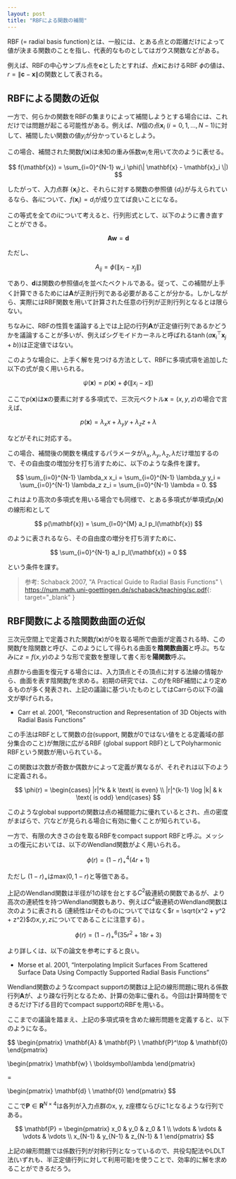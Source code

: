 ```yaml
---
layout: post
title: "RBFによる関数の補間"
---
```


RBF (= radial basis function)とは、一般には、とある点との距離だけによって値が決まる関数のことを指し、代表的なものとしてはガウス関数などがある。

例えば、RBFの中心サンプル点を$\mathbf{c}$としたとすれば、点$\mathbf{x}$におけるRBF $\phi$の値は、$r = \| \mathbf{c} - \mathbf{x} \|$の関数として表される。

## RBFによる関数の近似

一方で、何らかの関数をRBFの集まりによって補間しようとする場合には、これだけでは問題が起こる可能性がある。例えば、$N$個の点$\mathbf{x}_i$ ($i = 0, 1, \ldots, N-1$)に対して、補間したい関数の値$y_i$が分かっているとしよう。

この場合、補間された関数$f(\mathbf{x})$は未知の重み係数$w_i$を用いて次のように表せる。

$$
f(\mathbf{x}) = \sum_{i=0}^{N-1} w_i \phi(\| \mathbf{x} - \mathbf{x}_i \|)
$$

したがって、入力点群 $\{ \mathbf{x}_i \}$と、それらに対する関数の参照値 $\{ d_i \}$が与えられているなら、各$i$について、$f(\mathbf{x}_i) = d_i$が成り立てば良いことになる。

この等式を全ての$i$について考えると、行列形式として、以下のように書き直すことができる。

$$
\mathbf{A} \mathbf{w} = \mathbf{d}
$$

ただし、

$$
A_{ij} = \phi(\| x_i - x_j\|)
$$

であり、$\mathbf{d}$は関数の参照値$d_i$を並べたベクトルである。従って、この補間が上手く計算できるためには$\mathbf{A}$が正則行列である必要があることが分かる。しかしながら、実際にはRBF関数を用いて計算された任意の行列が正則行列となるとは限らない。

ちなみに、RBFの性質を議論する上では上記の行列$\mathbf{A}$が正定値行列であるかどうかを議論することが多いが、例えばシグモイドカーネルと呼ばれる$\tanh(a \mathbf{x}_i^\top \mathbf{x}_j + b))$は正定値ではない。

このような場合に、上手く解を見つける方法として、RBFに多項式項を追加した以下の式が良く用いられる。

$$
\psi(\mathbf{x}) = p(\mathbf{x}) + \phi(\| x_i - x \|)
$$

ここで$p(\mathbf{x})$は$\mathbf{x}$の要素に対する多項式で、三次元ベクトル$\mathbf{x} = (x, y, z)$の場合で言えば、

$$
p(\mathbf{x}) = \lambda_x x + \lambda_y y + \lambda_z z + \lambda
$$

などがそれに対応する。

この場合、補間後の関数を構成するパラメータが$\lambda_x, \lambda_y, \lambda_z, \lambda$だけ増加するので、その自由度の増加分を打ち消すために、以下のような条件を課す。

$$
\sum_{i=0}^{N-1} \lambda_x x_i = \sum_{i=0}^{N-1} \lambda_y y_i = \sum_{i=0}^{N-1} \lambda_z z_i = \sum_{i=0}^{N-1} \lambda = 0.
$$

これはより高次の多項式を用いる場合でも同様で、とある多項式が単項式$p_l(\mathbf{x})$の線形和として

$$
p(\mathbf{x}) = \sum_{l=0}^{M} a_l p_l(\mathbf{x})
$$

のように表されるなら、その自由度の増分を打ち消すために、

$$
\sum_{i=0}^{N-1} a_l p_l(\mathbf{x}) = 0
$$

という条件を課す。

> 参考: Schaback 2007, "A Practical Guide to Radial Basis Functions" \\
> <https://num.math.uni-goettingen.de/schaback/teaching/sc.pdf>{: target="_blank" }

## RBF関数による陰関数曲面の近似

三次元空間上で定義された関数$f(\mathbf{x})$が0を取る場所で曲面が定義される時、この関数$f$を陰関数と呼び、このようにして得られる曲面を**陰関数曲面**と呼ぶ。ちなみに$z = f(x, y)$のような形で変数を整理して書く形を**陽関数**呼ぶ。

点群から曲面を復元する場合には、入力頂点とその頂点に対する法線の情報から、曲面を表す陰関数$f$を求める。初期の研究では、この$f$をRBF補間により定めるものが多く発表され、上記の議論に基づいたものとしてはCarrらの以下の論文が挙げられる。

* Carr et al. 2001, “Reconstruction and Representation of 3D Objects with Radial Basis Functions”

この手法はRBFとして関数の台(support, 関数が0ではない値をとる定義域の部分集合のこと)が無限に広がるRBF (global support RBF)としてPolyharmonic RBFという関数が用いられている。

この関数は次数が奇数か偶数かによって定義が異なるが、それぞれは以下のように定義される。

$$
\phi(r) = \begin{cases}
|r|^k & k \text{ is even} \\
|r|^{k-1} \log |k| & k \text{ is odd}
\end{cases}
$$

このようなglobal supportの関数は点の補間能力に優れているとされ、点の密度がまばらで、穴などが見られる場合に有効に働くことが知られている。

一方で、有限の大きさの台を取るRBFをcompact support RBFと呼ぶ。メッシュの復元においては、以下のWendland関数がよく用いられる。

$$
\phi(r) = (1 - r)_{+}^4 (4r + 1)
$$

ただし $(1 - r)_+$は$\text{max}(0, 1 - r)$と等価である。

上記のWendland関数は半径が1の球を台とする$C^2$級連続の関数であるが、より高次の連続性を持つWendland関数もあり、例えば$C^4$級連続のWendland関数は次のように表される (連続性は$r$そのものについてではなく$r = \sqrt{x^2 + y^2 + z^2}$の$x, y, z$についてであることに注意する) 。

$$
\phi(r) = (1 - r)_{+}^6 (35 r^2 + 18r + 3)
$$

より詳しくは、以下の論文を参考にすると良い。

* Morse et al. 2001, “Interpolating Implicit Surfaces From Scattered Surface Data Using Compactly Supported Radial Basis Functions”

Wendland関数のようなcompact supportの関数は上記の線形問題に現れる係数行列$\mathbf{A}$が、より疎な行列となるため、計算の効率に優れる。今回は計算時間をできるだけ下げる目的でcompact supportのRBFを用いる。

ここまでの議論を踏まえ、上記の多項式項を含めた線形問題を定義すると、以下のようになる。

$$
\begin{pmatrix}
\mathbf{A} & \mathbf{P} \\
\mathbf{P}^\top & \mathbf{0}
\end{pmatrix}

\begin{pmatrix}
\mathbf{w} \\
\boldsymbol\lambda
\end{pmatrix}

=

\begin{pmatrix}
\mathbf{d} \\
\mathbf{0}
\end{pmatrix}
$$

ここで$\mathbf{P} \in \mathbf{R}^{N \times 4}$は各列が入力点群のx, y, z座標ならびに1となるような行列である。

$$
\mathbf{P} = \begin{pmatrix}
x_0 & y_0 & z_0 & 1 \\
\vdots & \vdots & \vdots & \vdots \\
x_{N-1} & y_{N-1} & z_{N-1} & 1
\end{pmatrix}
$$

上記の線形問題では係数行列が対称行列となっているので、共役勾配法やLDLT法(いずれも、半正定値行列に対して利用可能)を使うことで、効率的に解を求めることができるだろう。
